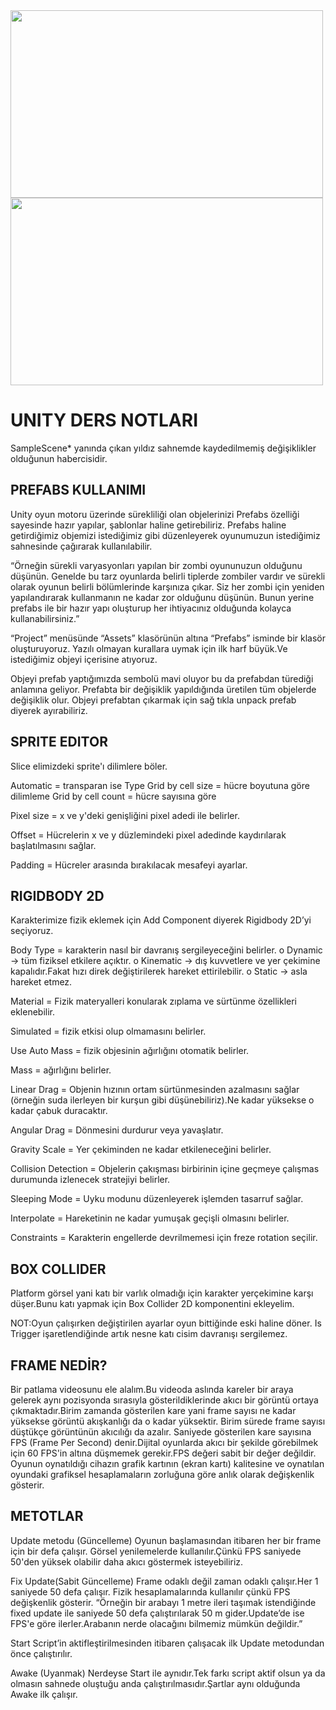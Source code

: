 <div align="left">
<img src="https://github.com/beyzabektas/BTK_Unity_Giris/assets/91256847/abd91db7-5cf3-4e8c-baa5-a231db19da63"  width="500" height="300" />
<img src="https://github.com/beyzabektas/BTK_Unity_Giris/assets/91256847/dd4a26c2-f46b-4446-b51f-df9714c6063f"  width="500" height="300" />
</div>

# UNITY DERS NOTLARI
SampleScene* yanında çıkan yıldız sahnemde kaydedilmemiş değişiklikler olduğunun habercisidir.

## PREFABS KULLANIMI

Unity oyun motoru üzerinde sürekliliği olan objelerinizi Prefabs özelliği sayesinde hazır yapılar, şablonlar haline getirebiliriz. 
Prefabs haline getirdiğimiz objemizi istediğimiz gibi düzenleyerek oyunumuzun istediğimiz sahnesinde çağırarak kullanılabilir.

“Örneğin sürekli varyasyonları yapılan bir zombi oyununuzun olduğunu düşünün. Genelde bu tarz oyunlarda belirli tiplerde zombiler vardır ve sürekli olarak oyunun belirli bölümlerinde karşınıza çıkar. Siz her zombi için yeniden yapılandırarak kullanmanın ne kadar zor olduğunu düşünün. Bunun yerine prefabs ile bir hazır yapı oluşturup her ihtiyacınız olduğunda kolayca kullanabilirsiniz.”

“Project” menüsünde “Assets” klasörünün altına “Prefabs” isminde bir klasör oluşturuyoruz. Yazılı olmayan kurallara uymak için ilk harf büyük.Ve istediğimiz objeyi içerisine atıyoruz.

Objeyi prefab yaptığımızda sembolü mavi oluyor bu da prefabdan türediği anlamına geliyor.
Prefabta bir değişiklik yapıldığında üretilen tüm objelerde değişiklik olur.
Objeyi prefabtan çıkarmak için sağ tıkla unpack prefab diyerek ayırabiliriz.


## SPRITE EDITOR

Slice elimizdeki sprite'ı dilimlere böler.

Automatic = transparan ise
Type			Grid by cell size = hücre boyutuna göre dilimleme
Grid by cell count = hücre sayısına göre

Pixel size = x ve y'deki genişliğini pixel adedi ile belirler.

Offset = Hücrelerin x ve y düzlemindeki pixel adedinde kaydırılarak başlatılmasını sağlar.

Padding = Hücreler arasında bırakılacak mesafeyi ayarlar.


## RIGIDBODY 2D

Karakterimize fizik eklemek için Add Component diyerek Rigidbody 2D’yi seçiyoruz.

Body Type = karakterin nasıl bir davranış sergileyeceğini belirler.
o	Dynamic -> tüm fiziksel etkilere açıktır.
o	Kinematic -> dış kuvvetlere ve yer çekimine kapalıdır.Fakat hızı direk değiştirilerek hareket ettirilebilir.
o	Static -> asla hareket etmez.

Material = Fizik materyalleri konularak zıplama ve sürtünme özellikleri eklenebilir.

Simulated = fizik etkisi olup olmamasını belirler.

Use Auto Mass = fizik objesinin ağırlığını otomatik belirler.

Mass = ağırlığını belirler.

Linear Drag = Objenin hızının ortam sürtünmesinden azalmasını sağlar (örneğin suda ilerleyen bir kurşun gibi düşünebiliriz).Ne kadar yüksekse o kadar çabuk duracaktır.

Angular Drag = Dönmesini durdurur veya yavaşlatır.

Gravity Scale = Yer çekiminden ne kadar etkileneceğini belirler.

Collision Detection = Objelerin çakışması birbirinin içine geçmeye çalışmas durumunda izlenecek stratejiyi belirler.

Sleeping Mode = Uyku modunu düzenleyerek işlemden tasarruf sağlar.

Interpolate = Hareketinin ne kadar yumuşak geçişli olmasını belirler.

Constraints = Karakterin engellerde devrilmemesi için freze rotation seçilir.


## BOX COLLIDER

Platform görsel yani katı bir varlık olmadığı için karakter yerçekimine karşı düşer.Bunu katı yapmak için Box Collider 2D komponentini ekleyelim.

NOT:Oyun çalışırken değiştirilen ayarlar oyun bittiğinde eski haline döner.
Is Trigger işaretlendiğinde artık nesne katı cisim davranışı sergilemez.


## FRAME NEDİR?

Bir patlama videosunu ele alalım.Bu videoda aslında kareler bir araya gelerek aynı pozisyonda sırasıyla gösterildiklerinde akıcı bir görüntü ortaya çıkmaktadır.Birim zamanda gösterilen kare yani frame sayısı ne kadar yüksekse görüntü akışkanlığı da o kadar yüksektir.
Birim sürede frame sayısı düştükçe görüntünün akıcılığı da azalır.
Saniyede gösterilen kare sayısına FPS (Frame Per Second) denir.Dijital oyunlarda akıcı bir şekilde görebilmek için 60 FPS'in altına düşmemek gerekir.FPS değeri sabit bir değer değildir.
Oyunun oynatıldığı cihazın grafik kartının (ekran kartı) kalitesine ve oynatılan oyundaki grafiksel hesaplamaların zorluğuna göre anlık olarak değişkenlik gösterir. 

 
## METOTLAR

Update metodu (Güncelleme)
Oyunun başlamasından itibaren her bir frame için bir defa çalışır.
Görsel yenilemelerde kullanılır.Çünkü FPS saniyede 50'den yüksek olabilir daha akıcı göstermek isteyebiliriz.

Fix Update(Sabit Güncelleme)
Frame odaklı değil zaman odaklı çalışır.Her 1 saniyede 50 defa çalışır.
Fizik hesaplamalarında kullanılır çünkü FPS değişkenlik gösterir.
“Örneğin bir arabayı 1 metre ileri taşımak istendiğinde fixed update ile saniyede 50 defa çalıştırılarak 50 m gider.Update’de ise FPS'e göre ilerler.Arabanın nerde olacağını bilmemiz mümkün değildir.”

Start 
Script’in aktifleştirilmesinden itibaren çalışacak ilk Update metodundan önce çalıştırılır.

Awake (Uyanmak)
Nerdeyse Start ile aynıdır.Tek farkı script aktif olsun ya da olmasın sahnede oluştuğu anda çalıştırılmasıdır.Şartlar aynı olduğunda Awake ilk çalışır.

